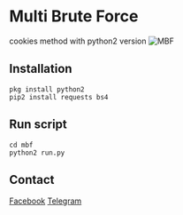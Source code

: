 # Multi Brute Force

cookies method with python2 version
![MBF]()

## Installation
```
pkg install python2
pip2 install requests bs4
```

## Run script
```
cd mbf
python2 run.py
```

## Contact
[Facebook](https://www.facebook.com/iankun16)
[Telegram](https://t.me/iankun16)
